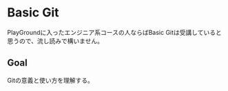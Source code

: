 # Basic Git

PlayGroundに入ったエンジニア系コースの人ならばBasic Gitは受講していると思うので、流し読みで構いません。

## Goal

Gitの意義と使い方を理解する。
